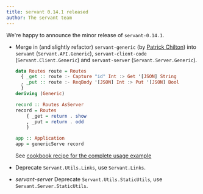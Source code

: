 ```yaml
---
title: servant 0.14.1 released
author: The servant team
---
```


We're happy to announce the minor release of `servant-0.14.1`.

- Merge in (and slightly refactor) `servant-generic`
  (by [Patrick Chilton](https://github.com/chpatrick))
  into `servant` (`Servant.API.Generic`),
  `servant-client-code` (`Servant.Client.Generic`)
  and `servant-server` (`Servant.Server.Generic`).

  ```haskell
  data Routes route = Routes
    { _get :: route :- Capture "id" Int :> Get '[JSON] String
    , _put :: route :- ReqBody '[JSON] Int :> Put '[JSON] Bool
    }
  deriving (Generic)

  record :: Routes AsServer
  record = Routes
      { _get = return . show
      , _put = return . odd
      }

  app :: Application
  app = genericServe record
  ```

  See [cookbook recipe for the complete usage example](https://haskell-servant.readthedocs.io/en/release-0.14/cookbook/generic/Generic.html)

- Deprecate `Servant.Utils.Links`, use `Servant.Links`.

- *servant-server* Deprecate `Servant.Utils.StaticUtils`, use `Servant.Server.StaticUtils`.

